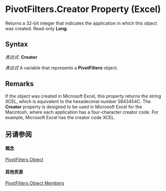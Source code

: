 
# PivotFilters.Creator Property (Excel)

Returns a 32-bit integer that indicates the application in which this object was created. Read-only  **Long**.


## Syntax

 _表达式_. **Creator**

 _表达式_ A variable that represents a **PivotFilters** object.


## Remarks

If the object was created in Microsoft Excel, this property returns the string XCEL, which is equivalent to the hexadecimal number 5843454C. The  **Creator** property is designed to be used in Microsoft Excel for the Macintosh, where each application has a four-character creator code. For example, Microsoft Excel has the creator code XCEL.


## 另请参阅


#### 概念


[PivotFilters Object](fc647acb-bd6a-8544-6411-1f5e49807e53.md)
#### 其他资源


[PivotFilters Object Members](http://msdn.microsoft.com/library/57f1f375-1b7b-c488-c236-91ed26a68bb6%28Office.15%29.aspx)